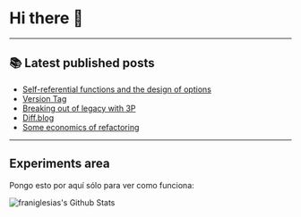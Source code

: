 # Hi there 👋

<!--
**franiglesias/franiglesias** is a ✨ _special_ ✨ repository because its `README.md` (this file) appears on your GitHub profile.

Here are some ideas to get you started:

- 🔭 I’m currently working on ...
- 🌱 I’m currently learning ...
- 👯 I’m looking to collaborate on ...
- 🤔 I’m looking for help with ...
- 💬 Ask me about ...
- 📫 How to reach me: ...
- 😄 Pronouns: ...
- ⚡ Fun fact: ...
-->


---

## 📚 Latest published posts
<!-- TB-FEED:START -->
- [Self-referential functions and the design of options](https://franiglesias.github.io/Self-referential-functions-and-the-design-of-options/)
- [Version Tag](https://franiglesias.github.io/Version-Tag/)
- [Breaking out of legacy with 3P](https://franiglesias.github.io/Breaking-out-of-legacy-with-3P/)
- [Diff.blog](https://franiglesias.github.io/Diff.blog/)
- [Some economics of refactoring](https://franiglesias.github.io/Some-economics-of-refactoring/)
<!-- TB-FEED:END -->


---

## Experiments area

Pongo esto por aquí sólo para ver como funciona:

<img alt="franiglesias's Github Stats" src="https://github-readme-stats.vercel.app/api?username=franiglesias&show_icons=true&hide_border=true" />
